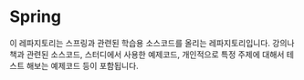 # Spring

이 레파지토리는 스프링과 관련된 학습용 소스코드를 올리는 레파지토리입니다. 
강의나 책과 관련된 소스코드, 스터디에서 사용한 예제코드, 개인적으로 특정 주제에 대해서 테스트 해보는 예제코드 등이 포함됩니다.
